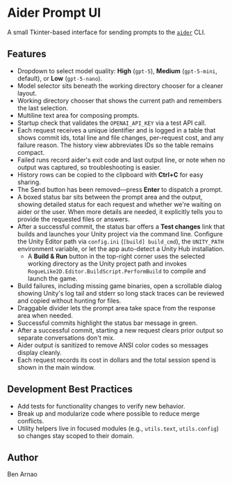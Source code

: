 # Aider Prompt UI

A small Tkinter-based interface for sending prompts to the [`aider`](https://github.com/paul-gauthier/aider) CLI.

## Features
- Dropdown to select model quality: **High** (`gpt-5`), **Medium** (`gpt-5-mini`, default), or **Low** (`gpt-5-nano`).
- Model selector sits beneath the working directory chooser for a cleaner layout.
- Working directory chooser that shows the current path and remembers the last selection.
- Multiline text area for composing prompts.
- Startup check that validates the `OPENAI_API_KEY` via a test API call.
- Each request receives a unique identifier and is logged in a table that shows commit ids, total line and file changes, per-request cost, and any failure reason. The history view abbreviates IDs so the table remains compact.
- Failed runs record aider's exit code and last output line, or note when no output was captured, so troubleshooting is easier.
- History rows can be copied to the clipboard with **Ctrl+C** for easy sharing.
- The Send button has been removed—press **Enter** to dispatch a prompt.
- A boxed status bar sits between the prompt area and the output, showing detailed status for each request and whether we're waiting on aider or the user. When more details are needed, it explicitly tells you to provide the requested files or answers.
- After a successful commit, the status bar offers a **Test changes** link that builds and launches your Unity project via the command line. Configure the Unity Editor path via `config.ini` (`[build] build_cmd`), the `UNITY_PATH` environment variable, or let the app auto-detect a Unity Hub installation.
  - A **Build & Run** button in the top-right corner uses the selected working directory as the Unity project path and invokes `RogueLike2D.Editor.BuildScript.PerformBuild` to compile and launch the game.
- Build failures, including missing game binaries, open a scrollable dialog showing Unity's log tail and stderr so long stack traces can be reviewed and copied without hunting for files.
- Draggable divider lets the prompt area take space from the response area when needed.
- Successful commits highlight the status bar message in green.
- After a successful commit, starting a new request clears prior output so separate conversations don't mix.
- Aider output is sanitized to remove ANSI color codes so messages display cleanly.
- Each request records its cost in dollars and the total session spend is shown in the main window.

## Development Best Practices

- Add tests for functionality changes to verify new behavior.
- Break up and modularize code where possible to reduce merge conflicts.
- Utility helpers live in focused modules (e.g., `utils.text`, `utils.config`)
  so changes stay scoped to their domain.

## Author
Ben Arnao
